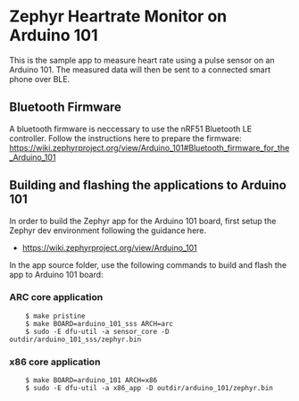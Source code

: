 # Zephyr Heartrate Monitor on Arduino 101

This is the sample app to measure heart rate using a pulse sensor
on an Arduino 101. The measured data will then be sent to a connected
smart phone over BLE.

## Bluetooth Firmware
A bluetooth firmware is neccessary to use the nRF51 Bluetooth LE controller.
Follow the instructions here to prepare the firmware:
https://wiki.zephyrproject.org/view/Arduino_101#Bluetooth_firmware_for_the_Arduino_101

## Building and flashing the applications to Arduino 101
In order to build the Zephyr app for the Arduino 101 board, first setup the
Zephyr dev environment following the guidance here.
* https://wiki.zephyrproject.org/view/Arduino_101

In the app source folder, use the following commands to build and flash the app
to Arduino 101 board:

### ARC core application
```
    $ make pristine
    $ make BOARD=arduino_101_sss ARCH=arc
    $ sudo -E dfu-util -a sensor_core -D outdir/arduino_101_sss/zephyr.bin
```

### x86 core application
```
    $ make BOARD=arduino_101 ARCH=x86
    $ sudo -E dfu-util -a x86_app -D outdir/arduino_101/zephyr.bin
```
